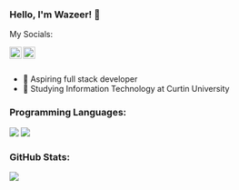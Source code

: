 ### Hello, I'm Wazeer! 👋

My Socials: 

<a href="https://twitter.com/waseryer">
  <img align="left" alt="Wazeer's Twitter" width="21px" src="https://raw.githubusercontent.com/anuraghazra/anuraghazra/master/assets/twitter.svg" />
</a>
<a href="“https://discordapp.com/users/Dubz#9583/">
  <img align="left" alt="Wazeer's Discord" width="21px" src="https://raw.githubusercontent.com/anuraghazra/anuraghazra/master/assets/discord-round.svg" />
</a>

<br />
<br />


- 🔭 Aspiring full stack developer 
- 🌱 Studying Information Technology at Curtin University

### Programming Languages:
![](https://img.shields.io/badge/Code-Python-informational?style=flat&logo=code&logoColor=white&color=2bbc8a)
![](https://img.shields.io/badge/Code-Java-informational?style=flat&logo=code&logoColor=white&color=2bbc8a)



### GitHub Stats:



![](https://komarev.com/ghpvc/?username=c9Dubz-1908&label=visitors&color=ff69b4)
